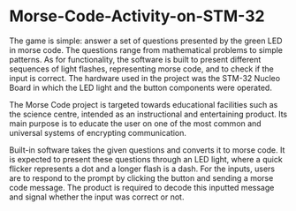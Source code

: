 # Morse-Code-Activity-on-STM-32
The game is simple: answer a set of questions presented by the green LED in morse code. The questions range from mathematical problems to simple patterns. As for functionality, the software is built to present different sequences of light flashes, representing morse code, and to check if the input is correct. The hardware used in the project was the STM-32 Nucleo Board in which the LED light and the button components were operated.

The Morse Code project is targeted towards educational facilities such as the science centre, intended as an instructional and entertaining product. Its main purpose is to educate the user on one of the most common and universal systems of encrypting communication.

Built-in software takes the given questions and converts it to morse code. It is expected to present these questions through an LED light, where a quick flicker represents a dot and a longer flash is a dash. For the inputs, users are to respond to the prompt by clicking the button and sending a morse code message. The product is required to decode this inputted message and signal whether the input was correct or not. 
